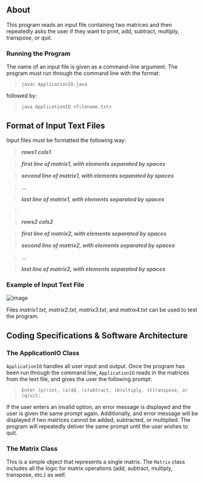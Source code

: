 ## About
This program reads an input file containing two matrices and then repeatedly asks the user if they want to print, add, subtract, multiply, transpose, or quit. 

### Running the Program
The name of an input file is given as a command-line argument. The program must run through the command line with the format:

> `javac ApplicationIO.java`

followed by:

> `java ApplicationIO <filename.txt>`


## Format of Input Text Files
Input files must be formatted the following way: 

> **_rows1 cols1_**

> **_first line of matrix1, with elements separated by spaces_**

> **_second line of matrix1, with elements separated by spaces_**

> **_..._**

> **_last line of matrix1, with elements separated by spaces_**

> `                                                             `

> **_rows2 cols2_**

> **_first line of matrix2, with elements separated by spaces_**

> **_second line of matrix2, with elements separated by spaces_**

> **_..._**

> **_last line of matrix2, with elements separated by spaces_**

### Example of Input Text File
![image](https://github.com/emmalu00/matrix-math/assets/106994328/81bd05ae-e395-427b-924c-b8497474c3ee)

Files _matrix1.txt_, _matrix2.txt_, _matrix3.txt_, and _matrix4.txt_ can be used to test the program.

## Coding Specifications & Software Architecture
### The ApplicationIO Class
`ApplicationIO` handles all user input and output. Once the program has been run through the command line, `ApplicationIO` reads in the matrices from the text file, and gives the user the following prompt: 

> `Enter (p)rint, (a)dd, (s)ubtract, (m)ultiply, (t)ranspose, or (q)uit:`

If the user enters an invalid option, an error message is displayed and the user is given the same prompt again. Additionally, and error message will be displayed if two matrices cannot be added, subtracted, or multiplied. The program will repeatedly deliver the same prompt until the user wishes to quit.

### The Matrix Class
This is a simple object that represents a single matrix. The `Matrix` class includes all the logic for matrix operations (add, subtract, multiply, transpose, etc.) as well. 
